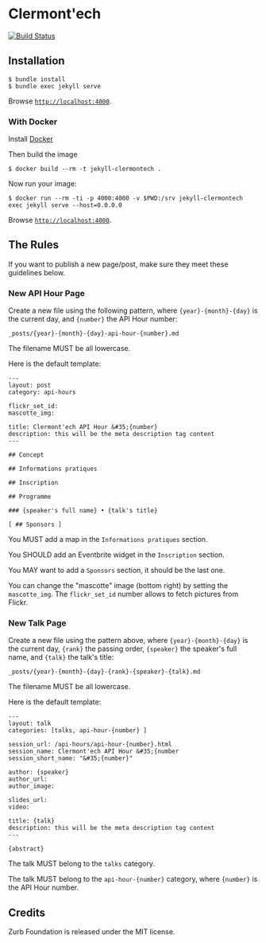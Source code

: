 Clermont'ech
============

[![Build
Status](https://travis-ci.org/clermontech/clermontech.github.com.png?branch=master)](https://travis-ci.org/clermontech/clermontech.github.com)


## Installation

    $ bundle install
    $ bundle exec jekyll serve

Browse [`http://localhost:4000`](http://localhost:4000).

### With Docker

Install [Docker](https://www.docker.com/)

Then build the image

    $ docker build --rm -t jekyll-clermontech .

Now run your image:

    $ docker run --rm -ti -p 4000:4000 -v $PWD:/srv jekyll-clermontech exec jekyll serve --host=0.0.0.0

Browse [`http://localhost:4000`](http://localhost:4000).


## The Rules

If you want to publish a new page/post, make sure they meet these guidelines
below.

### New API Hour Page

Create a new file using the following pattern, where `{year}-{month}-{day}` is
the current day, and `{number}` the API Hour number:

    _posts/{year}-{month}-{day}-api-hour-{number}.md

The filename MUST be all lowercase.

Here is the default template:

    ---
    layout: post
    category: api-hours

    flickr_set_id:
    mascotte_img:

    title: Clermont'ech API Hour &#35;{number}
    description: this will be the meta description tag content
    ---

    ## Concept

    ## Informations pratiques

    ## Inscription

    ## Programme

    ### {speaker's full name} • {talk's title}

    [ ## Sponsors ]

You MUST add a map in the `Informations pratiques` section.

You SHOULD add an Eventbrite widget in the `Inscription` section.

You MAY want to add a `Sponsors` section, it should be the last one.

You can change the "mascotte" image (bottom right) by setting the
`mascotte_img`. The `flickr_set_id` number allows to fetch pictures from Flickr.

### New Talk Page

Create a new file using the pattern above, where `{year}-{month}-{day}` is
the current day, `{rank}` the passing order, `{speaker}` the speaker's full
name, and `{talk}` the talk's title:

    _posts/{year}-{month}-{day}-{rank}-{speaker}-{talk}.md

The filename MUST be all lowercase.

Here is the default template:

    ---
    layout: talk
    categories: [talks, api-hour-{number} ]

    session_url: /api-hours/api-hour-{number}.html
    session_name: Clermont'ech API Hour &#35;{number
    session_short_name: "&#35;{number}"

    author: {speaker}
    author_url:
    author_image:

    slides_url:
    video:

    title: {talk}
    description: this will be the meta description tag content
    ---

    {abstract}

The talk MUST belong to the `talks` category.

The talk MUST belong to the `api-hour-{number}` category, where `{number}` is
the API Hour number.


## Credits

Zurb Foundation is released under the MIT license.
